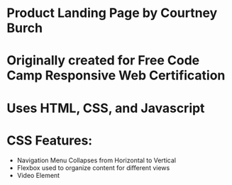 # Product Landing Page by Courtney Burch
# Originally created for Free Code Camp Responsive Web Certification
# Uses HTML, CSS, and Javascript

# CSS Features:
- Navigation Menu Collapses from Horizontal to Vertical
- Flexbox used to organize content for different views
- Video Element
